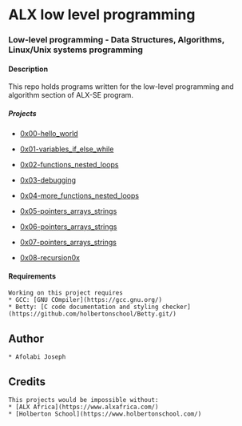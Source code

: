 # ALX low level programming
### Low-level programming - Data Structures, Algorithms, Linux/Unix systems programming
#### Description
This repo holds programs written for the low-level programming and algorithm section of ALX-SE program.

##### Projects

* [0x00-hello_world](/0x00-hello_world)

* [0x01-variables_if_else_while](/0x01-variables_if_else_while)

* [0x02-functions_nested_loops](/0x02-functins_nested_loops)

* [0x03-debugging](/0x03-debugging) 

* [0x04-more_functions_nested_loops](/0x04-more_functions_nested_loops)

* [0x05-pointers_arrays_strings](/0x05-pointers_arrays_strings)

* [0x06-pointers_arrays_strings](/0x06-pointers_arrays_strings)

* [0x07-pointers_arrays_strings](/0x07-pointers_arrays_strings)

* [0x08-recursion0x](/08-recursion)


#### Requirements
	Working on this project requires 
	* GCC: [GNU COmpiler](https://gcc.gnu.org/)
	* Betty: [C code documentation and styling checker](https://github.com/holbertonschool/Betty.git/)

## Author
	* Afolabi Joseph

## Credits
	This projects would be impossible without:
	* [ALX Africa](https://www.alxafrica.com/)
	* [Holberton School](https://www.holbertonschool.com/)
